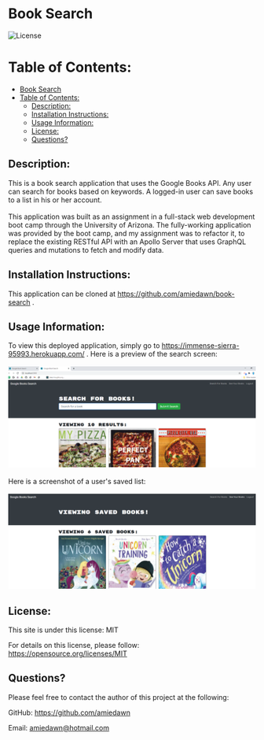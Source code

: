 # Book Search

![License](https://img.shields.io/badge/License-MIT-green.svg)

# Table of Contents:
  
- [Book Search](#book-search)
- [Table of Contents:](#table-of-contents)
  - [Description:](#description)
  - [Installation Instructions:](#installation-instructions)
  - [Usage Information:](#usage-information)
  - [License:](#license)
  - [Questions?](#questions)

## Description: 

This is a book search application that uses the Google Books API. Any user can search for books based on keywords. A logged-in user can save books to a list in his or her account.<br><br>This application was built as an assignment in a full-stack web development boot camp through the University of Arizona. The fully-working application was provided by the boot camp, and my assignment was to refactor it, to replace the existing RESTful API with an Apollo Server that uses GraphQL queries and mutations to fetch and modify data.

## Installation Instructions:

This application can be cloned at https://github.com/amiedawn/book-search .

## Usage Information:

To view this deployed application, simply go to https://immense-sierra-95993.herokuapp.com/ . Here is a preview of the search screen:<br><br>![Screenshot](./client/public/search-query.png) <br><br>Here is a screenshot of a user's saved list:<br><br>![Screenshot](./client/public/saved-books.png) 

## License:

This site is under this license: MIT

For details on this license, please follow: https://opensource.org/licenses/MIT

## Questions?

Please feel free to contact the author of this project at the following:

GitHub: <https://github.com/amiedawn>

Email:  <amiedawn@hotmail.com>
